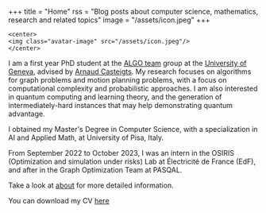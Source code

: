 +++
title = "Home"
rss = "Blog posts about computer science, mathematics, research and related topics"
image = "/assets/icon.jpeg"
+++

~~~
<center>
<img class="avatar-image" src="/assets/icon.jpeg"/>
</center>
~~~

I am a first year PhD student at the [ALGO team](https://algo.unige.ch/) group at the [University of Geneva](https://www.unige.ch/dinfo/en/), advised by [Arnaud Casteigts](https://arnaudcasteigts.net/).
My research focuses on algorithms for graph problems and motion planning problems, with a focus on computational complexity and probabilistic approaches. I am also interested in quantum computing and learning theory, and the generation of intermediately-hard instances that may help demonstrating quantum advantage.

I obtained my Master's Degree in Computer Science, with a specialization in AI and Applied Math, at University of Pisa, Italy.

From September 2022 to October 2023, I was an intern in the OSIRIS (Optimization and simulation under risks) Lab at Électricité de France (EdF), and after in the Graph Optimization Team at PASQAL.

Take a look at [about](/about) for more detailed information.

You can download my CV [here](assets/CV.pdf)

<!-- ## Current Experience

I am currently in Geneva, Switzerland, where I'm developing my Master's thesis as an Intern Trainee at the EdF Lab Paris-Saclay, in the R&D section of the OSIRIS (Optimisation Simulation Risques et Statistiques) departement.

At the OSIRIS departement, optimization is the basis subject to improve the current state-of-the-art of most optimization algorithms. -->


<!-- ## Posts

{{blogposts}} -->
